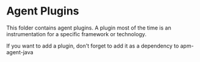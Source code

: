 # Agent Plugins

This folder contains agent plugins.
A plugin most of the time is an instrumentation for a specific framework or technology.

If you want to add a plugin,
don't forget to add it as a dependency to apm-agent-java
